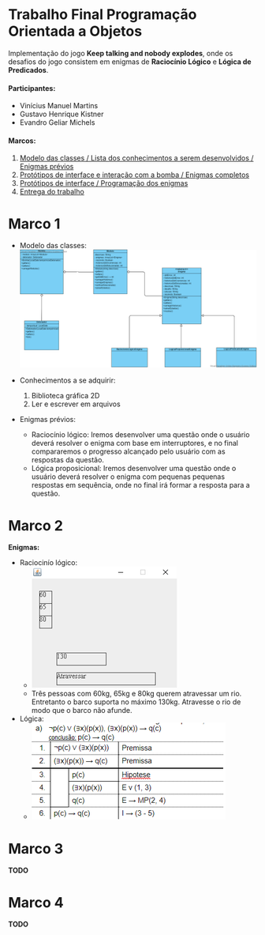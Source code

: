 # Trabalho Final Programação Orientada a Objetos
Implementação do jogo **Keep talking and nobody explodes**, onde os desafios do jogo consistem em enigmas de **Raciocínio Lógico** e **Lógica de Predicados**.

#### Participantes:
* Vinícius Manuel Martins
* Gustavo Henrique Kistner
* Evandro Geliar Michels

#### Marcos:
1. [Modelo das classes / Lista dos conhecimentos a serem desenvolvidos / Enigmas prévios](#marco-1)
2. [Protótipos de interface e interação com a bomba / Enigmas completos](#marco-2)
3. [Protótipos de interface / Programação dos enigmas](#marco-3)
4. [Entrega do trabalho](#marco-4)

# Marco 1
* Modelo das classes: ![Modelo das classes](ModeloClasses.png)

* Conhecimentos a se adquirir:
  1. Biblioteca gráfica 2D
  2. Ler e escrever em arquivos

* Enigmas prévios:
  * Raciocínio lógico: Iremos desenvolver uma questão onde o usuário deverá resolver o enigma com base em interruptores, e no final compararemos o progresso alcançado pelo usuário com as respostas da questão.
  * Lógica proposicional: Iremos desenvolver uma questão onde o usuário deverá resolver o enigma com pequenas pequenas respostas em sequência, onde no final irá formar a resposta para a questão.

# Marco 2
**Enigmas:**
* Raciocinío lógico:
  * ![Modelo de enigma de raciocínio lógico](ModeloEnigmaRaciocinioLogico.png)
  * Três pessoas com 60kg, 65kg e 80kg querem atravessar um rio. Entretanto o barco suporta no máximo 130kg. Atravesse o rio de modo que o barco não afunde.
* Lógica:
  * ![Modelo de enigma de lógica](ModeloEnigmaLogica.png)

# Marco 3
**TODO**

# Marco 4
**TODO**
